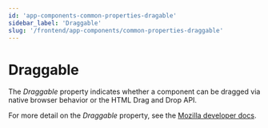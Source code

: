 ```yaml
---
id: 'app-components-common-properties-dragable'
sidebar_label: 'Draggable'
slug: '/frontend/app-components/common-properties-draggable'
---
```

# Draggable
The *Draggable* property indicates whether a component can be dragged via native browser behavior or the HTML Drag and Drop API.

For more detail on the *Draggable* property, see the [Mozilla developer docs](https://developer.mozilla.org/en-US/docs/Web/HTML/Global_attributes/draggable).